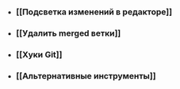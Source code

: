 - ### [[Подсветка изменений в редакторе]]
- ### [[Удалить merged ветки]]
- ### [[Хуки Git]]
- ### [[Альтернативные инструменты]]